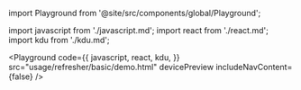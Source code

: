 import Playground from '@site/src/components/global/Playground';

import javascript from './javascript.md';
import react from './react.md';
import kdu from './kdu.md';

<Playground
  code={{
    javascript,
    react,
    kdu,
  }}
  src="usage/refresher/basic/demo.html"
  devicePreview
  includeNavContent={false}
/>
